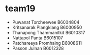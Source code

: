 # team19
* Puwanat Torcheewee B6004804
* Kritsanarak Plangklang B6000950
* Thanapong Thammanitkit B6010317
* Nattapol Panta B6015107
* Patchareeya Promhaing B6008611
* Passon Julnan B6012328
